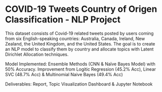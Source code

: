 # COVID-19 Tweets Country of Origen Classification - NLP Project

This dataset consists of Covid-19 related tweets posted  by users coming  from six  English-speaking  countries:  Australia,  Canada,  Ireland,  New  Zealand,  the  United  Kingdom, and the United States. The goal is to create an NLP model to classify them by country and allocate topics with Latent Dirichlet Allocation techniques.

Model Implemented: Ensemble Methods (CNN & Naïve Bayes Model) with 50% Accuracy. 
Improvement from Logitic Regression (45.2% Acc), Linear SVC (48.7% Acc) & Multinomial Naive Bayes (49.4% Acc)

Deliverables: Report, Topic Visualization Dashboard & Jupyter Notebook 


